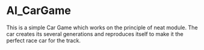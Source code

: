 # AI_CarGame
This is a simple Car Game which works on the principle of neat module. The car creates its several generations and reproduces itself to make it the perfect race car for the track.
